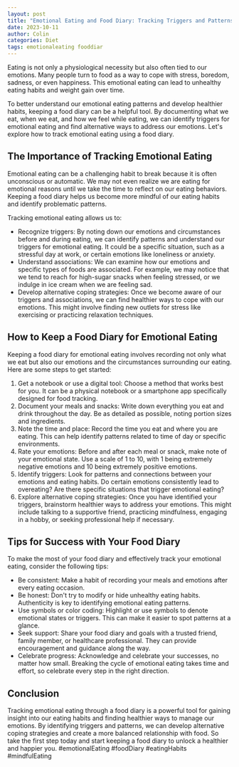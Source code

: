```yaml
---
layout: post
title: "Emotional Eating and Food Diary: Tracking Triggers and Patterns"
date: 2023-10-11
author: Colin
categories: Diet
tags: emotionaleating fooddiar
---
```


Eating is not only a physiological necessity but also often tied to our emotions. Many people turn to food as a way to cope with stress, boredom, sadness, or even happiness. This emotional eating can lead to unhealthy eating habits and weight gain over time. 

To better understand our emotional eating patterns and develop healthier habits, keeping a food diary can be a helpful tool. By documenting what we eat, when we eat, and how we feel while eating, we can identify triggers for emotional eating and find alternative ways to address our emotions. Let's explore how to track emotional eating using a food diary.

## The Importance of Tracking Emotional Eating

Emotional eating can be a challenging habit to break because it is often unconscious or automatic. We may not even realize we are eating for emotional reasons until we take the time to reflect on our eating behaviors. Keeping a food diary helps us become more mindful of our eating habits and identify problematic patterns.

Tracking emotional eating allows us to:

- Recognize triggers: By noting down our emotions and circumstances before and during eating, we can identify patterns and understand our triggers for emotional eating. It could be a specific situation, such as a stressful day at work, or certain emotions like loneliness or anxiety.
- Understand associations: We can examine how our emotions and specific types of foods are associated. For example, we may notice that we tend to reach for high-sugar snacks when feeling stressed, or we indulge in ice cream when we are feeling sad.
- Develop alternative coping strategies: Once we become aware of our triggers and associations, we can find healthier ways to cope with our emotions. This might involve finding new outlets for stress like exercising or practicing relaxation techniques.

## How to Keep a Food Diary for Emotional Eating

Keeping a food diary for emotional eating involves recording not only what we eat but also our emotions and the circumstances surrounding our eating. Here are some steps to get started:

1. Get a notebook or use a digital tool: Choose a method that works best for you. It can be a physical notebook or a smartphone app specifically designed for food tracking.
2. Document your meals and snacks: Write down everything you eat and drink throughout the day. Be as detailed as possible, noting portion sizes and ingredients.
3. Note the time and place: Record the time you eat and where you are eating. This can help identify patterns related to time of day or specific environments.
4. Rate your emotions: Before and after each meal or snack, make note of your emotional state. Use a scale of 1 to 10, with 1 being extremely negative emotions and 10 being extremely positive emotions.
5. Identify triggers: Look for patterns and connections between your emotions and eating habits. Do certain emotions consistently lead to overeating? Are there specific situations that trigger emotional eating?
6. Explore alternative coping strategies: Once you have identified your triggers, brainstorm healthier ways to address your emotions. This might include talking to a supportive friend, practicing mindfulness, engaging in a hobby, or seeking professional help if necessary.

## Tips for Success with Your Food Diary

To make the most of your food diary and effectively track your emotional eating, consider the following tips:

- Be consistent: Make a habit of recording your meals and emotions after every eating occasion.
- Be honest: Don't try to modify or hide unhealthy eating habits. Authenticity is key to identifying emotional eating patterns.
- Use symbols or color coding: Highlight or use symbols to denote emotional states or triggers. This can make it easier to spot patterns at a glance.
- Seek support: Share your food diary and goals with a trusted friend, family member, or healthcare professional. They can provide encouragement and guidance along the way.
- Celebrate progress: Acknowledge and celebrate your successes, no matter how small. Breaking the cycle of emotional eating takes time and effort, so celebrate every step in the right direction.

## Conclusion

Tracking emotional eating through a food diary is a powerful tool for gaining insight into our eating habits and finding healthier ways to manage our emotions. By identifying triggers and patterns, we can develop alternative coping strategies and create a more balanced relationship with food. So take the first step today and start keeping a food diary to unlock a healthier and happier you. #emotionalEating #foodDiary #eatingHabits #mindfulEating
